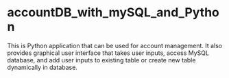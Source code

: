 # accountDB_with_mySQL_and_Python

This is Python application that can be used for account management. It also provides graphical user interface that takes user inputs, access MySQL database, and add user inputs to existing table or create new table dynamically in database.
